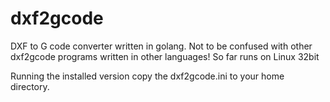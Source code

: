 # dxf2gcode
DXF to G code converter written in golang.
Not to be confused with other dxf2gcode programs written in other languages!
So far runs on Linux 32bit

Running the installed version copy the dxf2gcode.ini to your home directory.
